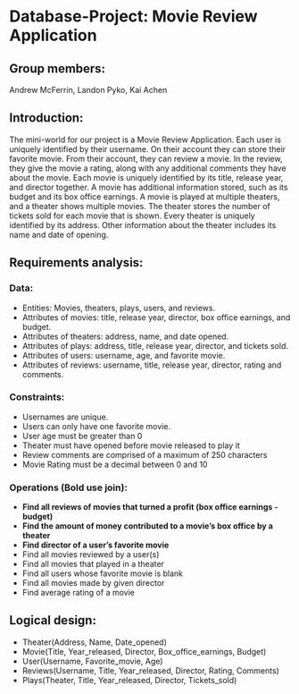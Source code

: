 # Database-Project: Movie Review Application

## Group members:
Andrew McFerrin, Landon Pyko, Kai Achen

## Introduction:
  The mini-world for our project is a Movie Review Application. Each user is uniquely identified by their username. On their account they can store their favorite movie. From their account, they can review a movie. In the review, they give the movie a rating, along with any additional comments they have about the movie. Each movie is uniquely identified by its title, release year, and director together. A movie has additional information stored, such as its budget and its box office earnings. A movie is played at multiple theaters, and a theater shows multiple movies. The theater stores the number of tickets sold for each movie that is shown. Every theater is uniquely identified by its address. Other information about the theater includes its name and date of opening.


## Requirements analysis: 
### Data:
- Entities: Movies, theaters, plays, users, and reviews. 
- Attributes of movies: title, release year, director, box office earnings, and budget. 
- Attributes of theaters: address, name, and date opened.
- Attributes of plays: address, title, release year, director, and tickets sold.
- Attributes of users: username, age, and favorite movie. 
- Attributes of reviews: username, title, release year, director, rating and comments.
### Constraints:
- Usernames are unique. 
- Users can only have one favorite movie. 
- User age must be greater than 0
- Theater must have opened before movie released to play it
- Review comments are comprised of a maximum of 250 characters
- Movie Rating must be a decimal between  0 and 10 
### Operations (Bold use join):
- **Find all reviews of movies that turned a profit (box office earnings - budget)**
- **Find the amount of money contributed to a movie’s box office by a theater**
- **Find director of a user’s favorite movie**
- Find all movies reviewed by a user(s)
- Find all movies that played in a theater
- Find all users whose favorite movie is blank
- Find all movies made by given director
- Find average rating of a movie

## Logical design:
- Theater(Address, Name, Date_opened)
- Movie(Title, Year_released, Director, Box_office_earnings, Budget)
- User(Username, Favorite_movie, Age)
- Reviews(Username, Title, Year_released, Director, Rating, Comments)
- Plays(Theater, Title, Year_released, Director, Tickets_sold)

